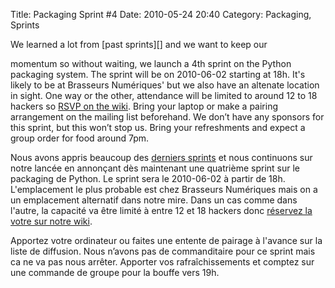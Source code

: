 Title: Packaging Sprint #4
Date: 2010-05-24 20:40
Category: Packaging, Sprints

<!--:en-->We learned a lot from [past sprints][] and we want to keep our
momentum so without waiting, we launch a 4th sprint on the Python
packaging system. The sprint will be on 2010-06-02 starting at 18h. It's
likely to be at Brasseurs Numériques' but we also have an altenate
location in sight. One way or the other, attendance will be limited to
around 12 to 18 hackers so [RSVP on the wiki][]. Bring your laptop or
make a pairing arrangement on the mailing list beforehand. We don’t have
any sponsors for this sprint, but this won’t stop us. Bring your
refreshments and expect a group order for food around
7pm.<!--:--><!--:fr-->

Nous avons appris beaucoup des [derniers sprints][past sprints] et nous
continuons sur notre lancée en annonçant dès maintenant une quatrième
sprint sur le packaging de Python. Le sprint sera le 2010-06-02 à partir
de 18h. L'emplacement le plus probable est chez Brasseurs Numériques
mais on a un emplacement alternatif dans notre mire. Dans un cas comme
dans l'autre, la capacité va être limité à entre 12 et 18 hackers donc
[réservez la votre sur notre wiki][RSVP on the wiki].

Apportez votre ordinateur ou faites une entente de pairage à l'avance
sur la liste de diffusion. Nous n’avons pas de commanditaire pour ce
sprint mais ca ne va pas nous arrêter. Apporter vos rafraîchissements et
comptez sur une commande de groupe pour la bouffe vers 19h.

<!--:-->

</p>

  [past sprints]: http://wiki.montrealpython.org/index.php/Sprints
  [RSVP on the wiki]: http://wiki.montrealpython.org/index.php/Packaging_no.4
